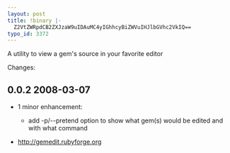 ```yaml
---
layout: post
title: !binary |-
  Z2VtZWRpdCB2ZXJzaW9uIDAuMC4yIGhhcyBiZWVuIHJlbGVhc2VkIQ==
typo_id: 3372
---
```

A utility to view a gem's source in your favorite editor

Changes:

## 0.0.2 2008-03-07

* 1 minor enhancement:
  * add -p/--pretend option to show what gem(s) would be edited and with what command

* <http://gemedit.rubyforge.org>
